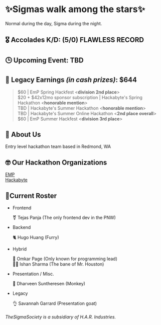 # ✨Sigmas walk among the stars✨

Normal during the day, Sigma during the night. 

## 🎖️ Accolades K/D: (5/0) FLAWLESS RECORD
## 🕒 Upcoming Event: TBD
## 💸 Legacy Earnings ***(in cash prizes)***: $644
> $60 | EmP Spring Hackfest <**division 2nd place**>  
> $20 + $42x12mo sponsor subscription | Hackabyte's Spring Hackathon <**honorable mention**>  
> TBD | Hackabyte's Summer Hackathon <**honorable mention**> <br>
> TBD | Hackabyte's Summer Online Hackathon <**2nd place overall**> <br>
> $60 | EmP Summer Hackfest <**division 3rd place**>


## 🗿 About Us
Entry level hackathon team based in Redmond, WA  


## 🤓 Our Hackathon Organizations
<a href="https://emphackfest.org/">EMP</a> <br>
<a href="https://www.hackabyte.org/">Hackabyte</a>


## 🤫Current Roster


- Frontend

    ⚧️ Tejas Panja (The only frontend dev in the PNW)

- Backend
  
    🐈 Hugo Huang (Furry)  
    

- Hybrid

    🐐 Omkar Page (Only known for programming lead) <br>
    🧏‍♂️ Ishan Sharma (The bane of Mr. Houston)

- Presentation / Misc.  
    
    🙉 Dharveen Suntheresen (Monkey)

- Legacy  

    👌 Savannah Garrard (Presentation goat)


###### TheSigmaSociety is a subsidiary of H.A.R. Industries.
